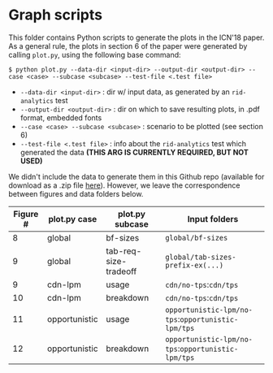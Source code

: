 # Graph scripts

This folder contains Python scripts to generate the plots in the ICN'18 paper.
As a general rule, the plots in section 6 of the paper were generated by calling `plot.py`, using the following base command:

`$ python plot.py --data-dir <input-dir> --output-dir <output-dir> --case <case> --subcase <subcase> --test-file <.test file>`

* `--data-dir <input-dir>` : dir w/ input data, as generated by an `rid-analytics` test
* `--output-dir <output-dir>` : dir on which to save resulting plots, in .pdf format, embedded fonts
* `--case <case> --subcase <subcase>` : scenario to be plotted (see section 6)
* `--test-file <.test file>` : info about the `rid-analytics` test which generated the data **(THIS ARG IS CURRENTLY REQUIRED, BUT NOT USED)**

We didn't include the data to generate them in this Github repo (available for download as a .zip file [here](https://www.andrew.cmu.edu/user/antonior/files/evaluation.zip)).
However, we leave the correspondence between figures and data folders below.

| Figure #      | plot.py case | plot.py subcase | Input folders     |
| ------------- | ------------ | --------------- | ----------------- |
| 8             | global       | bf-sizes        | `global/bf-sizes` |
| 9             | global       | tab-req-size-tradeoff | `global/tab-sizes-prefix-ex(...)` |
| 9             | cdn-lpm      | usage | `cdn/no-tps`:`cdn/tps` |
| 10            | cdn-lpm      | breakdown | `cdn/no-tps`:`cdn/tps` |
| 11            | opportunistic      | usage | `opportunistic-lpm/no-tps`:`opportunistic-lpm/tps` |
| 12            | opportunistic      | breakdown | `opportunistic-lpm/no-tps`:`opportunistic-lpm/tps` |
